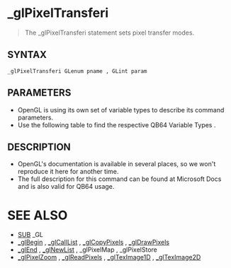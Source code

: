 # _glPixelTransferi
> The _glPixelTransferi statement sets pixel transfer modes.

## SYNTAX
`_glPixelTransferi GLenum pname , GLint param`

## PARAMETERS
* OpenGL is using its own set of variable types to describe its command parameters.
* Use the following table to find the respective QB64 Variable Types .


## DESCRIPTION
* OpenGL's documentation is available in several places, so we won't reproduce it here for another time.
* The full description for this command can be found at Microsoft Docs and is also valid for QB64 usage.


# SEE ALSO
* [SUB](SUB.md) _GL
* [_glBegin](_glBegin.md) , [_glCallList](_glCallList.md) , [_glCopyPixels](_glCopyPixels.md) , [_glDrawPixels](_glDrawPixels.md)
* [_glEnd](_glEnd.md) , [_glNewList](_glNewList.md) , _glPixelMap , _glPixelStore
* [_glPixelZoom](_glPixelZoom.md) , [_glReadPixels](_glReadPixels.md) , [_glTexImage1D](_glTexImage1D.md) , [_glTexImage2D](_glTexImage2D.md)

